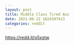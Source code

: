```yaml
--- 
layout: post 
title: Middle Class Tired Ass 
date: 2021-06-22 1624397413 
categories: reddit 
--- 
```

https://redd.it/o5xstw